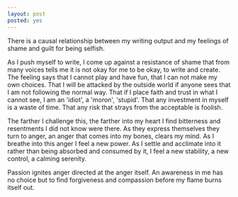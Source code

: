 ```yaml
---
layout: post
posted: yes
---
```


There is a causal relationship between my writing output and my feelings of shame
and guilt for being selfish.

As I push myself to write, I come up against a resistance of shame that from
many voices tells me it is not okay for me to be okay, to write and create.
The feeling says that I cannot play and have fun, that I can not make my own choices.
That I will be attacked by the outside world if anyone sees that I am not following
the normal way. That if I place faith and trust in what I cannot see, I am an 'idiot',
a 'moron', 'stupid'. That any investment in myself is a waste of time. That any risk
that strays from the acceptable is foolish.

The farther I challenge this, the farther into my heart I find bitterness and resentments I did not know were there. As they express themselves they turn to
anger, an anger that comes into my bones, clears my mind. As I breathe into this
anger I feel a new power. As I settle and acclimate into it rather than being absorbed
and consumed by it, I feel a new stability, a new control, a calming serenity.

Passion ignites anger directed at the anger itself. An awareness in me has no choice but to find forgiveness and compassion before my flame burns itself out.
